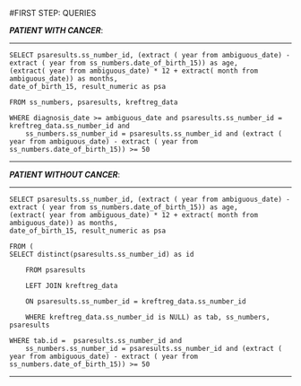 #FIRST STEP: QUERIES


***PATIENT WITH CANCER***:
***
    SELECT psaresults.ss_number_id, (extract ( year from ambiguous_date) - extract ( year from ss_numbers.date_of_birth_15)) as age,
    (extract( year from ambiguous_date) * 12 + extract( month from ambiguous_date)) as months,
    date_of_birth_15, result_numeric as psa
    
    FROM ss_numbers, psaresults, kreftreg_data
    
    WHERE diagnosis_date >= ambiguous_date and psaresults.ss_number_id = kreftreg_data.ss_number_id and
        ss_numbers.ss_number_id = psaresults.ss_number_id and (extract ( year from ambiguous_date) - extract ( year from ss_numbers.date_of_birth_15)) >= 50
***



***PATIENT WITHOUT CANCER***:
***
    SELECT psaresults.ss_number_id, (extract ( year from ambiguous_date) - extract ( year from ss_numbers.date_of_birth_15)) as age,
    (extract( year from ambiguous_date) * 12 + extract( month from ambiguous_date)) as months,
    date_of_birth_15, result_numeric as psa
    
    FROM (
    SELECT distinct(psaresults.ss_number_id) as id

        FROM psaresults
        
        LEFT JOIN kreftreg_data
        
        ON psaresults.ss_number_id = kreftreg_data.ss_number_id
        
        WHERE kreftreg_data.ss_number_id is NULL) as tab, ss_numbers, psaresults

    WHERE tab.id =  psaresults.ss_number_id and 
        ss_numbers.ss_number_id = psaresults.ss_number_id and (extract ( year from ambiguous_date) - extract ( year from ss_numbers.date_of_birth_15)) >= 50
***

